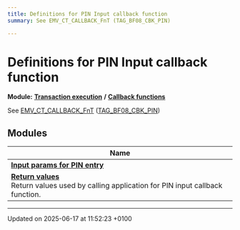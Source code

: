 ```yaml
---
title: Definitions for PIN Input callback function
summary: See EMV_CT_CALLBACK_FnT (TAG_BF08_CBK_PIN) 

---
```


# Definitions for PIN Input callback function

**Module:** **[Transaction execution](group___a_d_k___t_r_x___e_x_e_c.md)** **/** **[Callback functions](group___t_l_v___c_a_l_l_b_c_k.md)**

See [EMV_CT_CALLBACK_FnT]() ([TAG_BF08_CBK_PIN](group___c_b_c_k___f_c_t___t_a_g_s.md#define-tag-bf08-cbk-pin)) 

## Modules

| Name           |
| -------------- |
| **[Input params for PIN entry](group___a_d_k___p_i_n___i_n_p_u_t.md)**  |
| **[Return values](group___a_d_k___p_i_n___r_e_t_u_r_n.md)** <br>Return values used by calling application for PIN input callback function.  |






-------------------------------

Updated on 2025-06-17 at 11:52:23 +0100